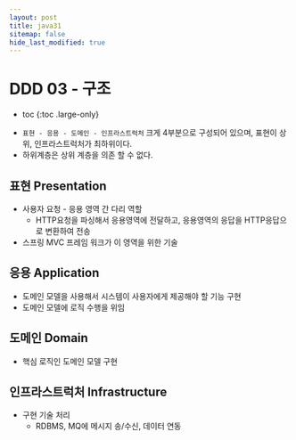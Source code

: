 ```yaml
---
layout: post
title: java31
sitemap: false
hide_last_modified: true
---
```

# DDD 03 - 구조

* toc
{:toc .large-only}

- `표현 - 응용 - 도메인 - 인프라스트럭처` 크게 4부분으로 구성되어 있으며, 표현이 상위, 인프라스트럭처가 최하위이다.
- 하위계층은 상위 계층을 의존 할 수 없다.

## 표현 Presentation

- 사용자 요청 - 응용 영역 간 다리 역할
    - HTTP요청을 파싱해서 응용영역에 전달하고, 응용영역의 응답을 HTTP응답으로 변환하여 전송
- 스프링 MVC 프레임 워크가 이 영역을 위한 기술

## 응용 Application

- 도메인 모델을 사용해서 시스템이 사용자에게 제공해야 할 기능 구현
- 도메인 모델에 로직 수행을 위임

## 도메인 Domain

- 핵심 로직인 도메인 모델 구현

## 인프라스트럭처 Infrastructure

- 구현 기술 처리
    - RDBMS, MQ에 메시지 송/수신, 데이터 연동
